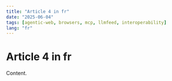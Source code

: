 ```yaml
---
title: "Article 4 in fr"
date: "2025-06-04"
tags: [agentic-web, browsers, mcp, llmfeed, interoperability]
lang: "fr"
---
```


# Article 4 in fr

Content.

